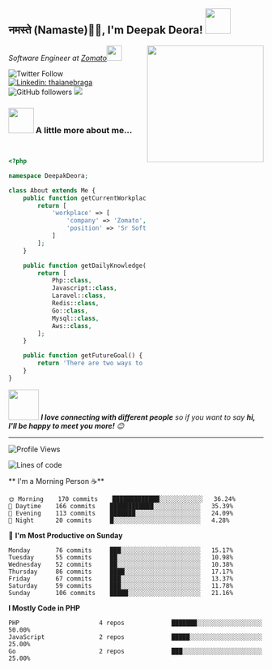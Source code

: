 <h2>नमस्ते (Namaste)🙏🏻, I'm Deepak Deora! <img src="https://media.giphy.com/media/12oufCB0MyZ1Go/giphy.gif" width="50"></h2>
<img align='right' src="https://media.giphy.com/media/M9gbBd9nbDrOTu1Mqx/giphy.gif" width="230">
<p><em>Software Engineer at <a href="https://www.zomato.com/">Zomato</a><img src="https://media.giphy.com/media/WUlplcMpOCEmTGBtBW/giphy.gif" width="30"> 
</em></p>

![Twitter Follow](https://img.shields.io/twitter/follow/transientmakers?label=Follow)
[![Linkedin: thaianebraga](https://img.shields.io/badge/-deepak-blue?style=flat-square&logo=Linkedin&logoColor=white&link=https://www.linkedin.com/in/deepak6351/)](https://www.linkedin.com/in/deepak6351/)
![GitHub followers](https://img.shields.io/github/followers/deora-deepak?label=Follow&style=social)
![](https://visitor-badge.glitch.me/badge?page_id=deora-deepak)


### <img src="https://media.giphy.com/media/VgCDAzcKvsR6OM0uWg/giphy.gif" width="50"> A little more about me...  

```php


<?php

namespace DeepakDeora;

class About extends Me {
    public function getCurrentWorkplace() {
        return [
            'workplace' => [
                'company' => 'Zomato',
                'position' => 'Sr Softeware Engineer'         
            ]
        ];
    }

    public function getDailyKnowledge() {
        return [
            Php::class,
            Javascript::class,
            Laravel::class,
            Redis::class,
            Go::class,
            Mysql::class,
            Aws::class,
        ];
    }

    public function getFutureGoal() {
        return 'There are two ways to write error-free programs; only the third one works. findind third one';
    }
}

```

<img src="https://media.giphy.com/media/LnQjpWaON8nhr21vNW/giphy.gif" width="60"> <em><b>I love connecting with different people</b> so if you want to say <b>hi, I'll be happy to meet you more!</b> 😊</em>

---
<!--START_SECTION:waka-->
![Profile Views](http://img.shields.io/badge/Profile%20Views-1280-blue)

![Lines of code](https://img.shields.io/badge/From%20Hello%20World%20I%27ve%20Written-1.8%20million%20lines%20of%20code-blue)


** I'm a Morning Person ☕** 

```text
🌞 Morning    170 commits    █████████████░░░░░░░░░░░░   36.24% 
🌆 Daytime    166 commits    ████████████░░░░░░░░░░░░░   35.39% 
🌃 Evening    113 commits    ███████░░░░░░░░░░░░░░░░░░   24.09% 
🌙 Night      20 commits     █░░░░░░░░░░░░░░░░░░░░░░░░   4.28%

```
📅 **I'm Most Productive on Sunday** 

```text
Monday       76 commits     ███░░░░░░░░░░░░░░░░░░░░░░   15.17% 
Tuesday      55 commits     ██░░░░░░░░░░░░░░░░░░░░░░░   10.98% 
Wednesday    52 commits     ██░░░░░░░░░░░░░░░░░░░░░░░   10.38% 
Thursday     86 commits     ████░░░░░░░░░░░░░░░░░░░░░   17.17% 
Friday       67 commits     ███░░░░░░░░░░░░░░░░░░░░░░   13.37% 
Saturday     59 commits     ███░░░░░░░░░░░░░░░░░░░░░░   11.78% 
Sunday       106 commits    █████░░░░░░░░░░░░░░░░░░░░   21.16%

```

**I Mostly Code in PHP** 

```text
PHP                      4 repos             ███████░░░░░░░░░░░░░░░░░░   50.00% 
JavaScript               2 repos             █████░░░░░░░░░░░░░░░░░░░░   25.00% 
Go                       2 repos             ███░░░░░░░░░░░░░░░░░░░░░░   25.00% 

```

<!--END_SECTION:waka-->
